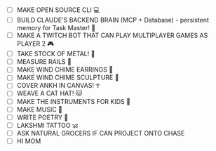 - [ ] MAKE OPEN SOURCE CLI 💻
- [ ] BUILD CLAUDE'S BACKEND BRAIN (MCP + Database) - persistent memory for Task Master! 🧠
- [ ] MAKE A TWITCH BOT THAT CAN PLAY MULTIPLAYER GAMES AS PLAYER 2 🎮
- [ ] TAKE STOCK OF METAL! 🔩
- [ ] MEASURE RAILS 📏
- [ ] MAKE WIND CHIME EARRINGS 🎐
- [ ] MAKE WIND CHIME SCULPTURE 🎐
- [ ] COVER ANKH IN CANVAS! ☥
- [ ] WEAVE A CAT HAT! 🐱
- [ ] MAKE THE INSTRUMENTS FOR KIDS 🎼
- [ ] MAKE MUSIC 🎵
- [ ] WRITE POETRY 📝
- [ ] LAKSHMI TATTOO 🕉️
- [ ] ASK NATURAL GROCERS IF CAN PROJECT ONTO CHASE
- [ ] HI MOM
